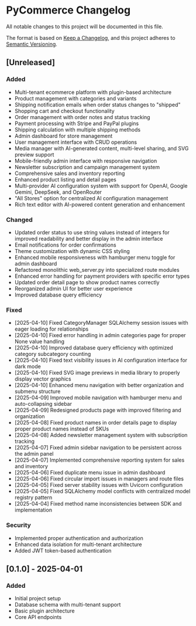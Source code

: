 # PyCommerce Changelog

All notable changes to this project will be documented in this file.

The format is based on [Keep a Changelog](https://keepachangelog.com/en/1.0.0/),
and this project adheres to [Semantic Versioning](https://semver.org/spec/v2.0.0.html).

## [Unreleased]

### Added
- Multi-tenant ecommerce platform with plugin-based architecture
- Product management with categories and variants
- Shipping notification emails when order status changes to "shipped"
- Shopping cart and checkout functionality
- Order management with order notes and status tracking
- Payment processing with Stripe and PayPal plugins
- Shipping calculation with multiple shipping methods
- Admin dashboard for store management
- User management interface with CRUD operations
- Media manager with AI-generated content, multi-level sharing, and SVG preview support
- Mobile-friendly admin interface with responsive navigation
- Newsletter subscription and campaign management system
- Comprehensive sales and inventory reporting
- Enhanced product listing and detail pages
- Multi-provider AI configuration system with support for OpenAI, Google Gemini, DeepSeek, and OpenRouter
- "All Stores" option for centralized AI configuration management
- Rich text editor with AI-powered content generation and enhancement

### Changed
- Updated order status to use string values instead of integers for improved readability and better display in the admin interface
- Email notifications for order confirmations
- Theme customization with dynamic CSS styling
- Enhanced mobile responsiveness with hamburger menu toggle for admin dashboard
- Refactored monolithic web_server.py into specialized route modules
- Enhanced error handling for payment providers with specific error types
- Updated order detail page to show product names correctly
- Reorganized admin UI for better user experience
- Improved database query efficiency

### Fixed
- [2025-04-10] Fixed CategoryManager SQLAlchemy session issues with eager loading for relationships
- [2025-04-10] Fixed error handling in admin categories page for proper None value handling
- [2025-04-10] Improved database query efficiency with optimized category subcategory counting
- [2025-04-10] Fixed text visibility issues in AI configuration interface for dark mode
- [2025-04-10] Fixed SVG image previews in media library to properly display vector graphics
- [2025-04-10] Enhanced menu navigation with better organization and submenu structure
- [2025-04-09] Improved mobile navigation with hamburger menu and auto-collapsing sidebar
- [2025-04-09] Redesigned products page with improved filtering and organization
- [2025-04-08] Fixed product names in order details page to display proper product names instead of SKUs
- [2025-04-08] Added newsletter management system with subscription tracking
- [2025-04-07] Fixed admin sidebar navigation to be persistent across the admin panel
- [2025-04-07] Implemented comprehensive reporting system for sales and inventory
- [2025-04-06] Fixed duplicate menu issue in admin dashboard
- [2025-04-06] Fixed circular import issues in managers and route files
- [2025-04-05] Fixed server stability issues with Uvicorn configuration
- [2025-04-05] Fixed SQLAlchemy model conflicts with centralized model registry pattern
- [2025-04-04] Fixed method name inconsistencies between SDK and implementation

### Security
- Implemented proper authentication and authorization
- Enhanced data isolation for multi-tenant architecture
- Added JWT token-based authentication

## [0.1.0] - 2025-04-01

### Added
- Initial project setup
- Database schema with multi-tenant support
- Basic plugin architecture
- Core API endpoints
